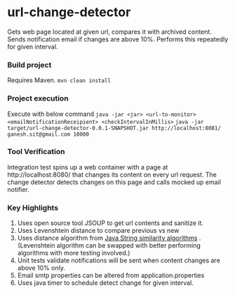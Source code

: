 # url-change-detector
Gets web page located at given url, compares it with archived content. Sends notification email 
if changes are above 10%. Performs this repeatedly for given interval.


### Build project

Requires Maven.
```mvn clean install```

### Project execution

Execute with below command
`java -jar <jar> <url-to-monitor> <emailNotificationReceipient> <checkIntervalInMillis>`
```java -jar target/url-change-detector-0.0.1-SNAPSHOT.jar http://localhost:8081/ ganesh.sit@gmail.com 10000```


### Tool Verification
Integration test spins up a web container with a page at http://localhost:8080/ that changes its content on every url request. The change detector detects changes on this page and calls mocked up email notifier.

### Key Highlights
1. Uses open source tool JSOUP to get url contents and sanitize it.
2. Uses Levenshtein distance to compare previous vs new
3. Uses distance algorithm from [Java String similarity algorithms](https://github.com/tdebatty/java-string-similarity#jaccard-index) . (Levenshtein algorithm can be swapped with better performing algorithms with more testing involved.)
4. Unit tests validate notifications will be sent when content changes are above 10% only.
5. Email smtp properties can be altered from application.properties
6. Uses java timer to schedule detect change for given interval. 